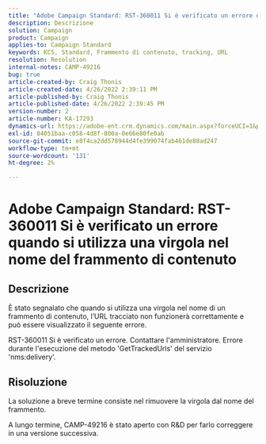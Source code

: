 ```yaml
---
title: "Adobe Campaign Standard: RST-360011 Si è verificato un errore quando si utilizza una virgola nel nome del frammento di contenuto"
description: Descrizione
solution: Campaign
product: Campaign
applies-to: Campaign Standard
keywords: KCS, Standard, Frammento di contenuto, tracking, URL
resolution: Resolution
internal-notes: CAMP-49216
bug: true
article-created-by: Craig Thonis
article-created-date: 4/26/2022 2:39:11 PM
article-published-by: Craig Thonis
article-published-date: 4/26/2022 2:39:45 PM
version-number: 2
article-number: KA-17293
dynamics-url: https://adobe-ent.crm.dynamics.com/main.aspx?forceUCI=1&pagetype=entityrecord&etn=knowledgearticle&id=0a1c7ea2-6ec5-ec11-a7b6-0022480a10ee
exl-id: 84051baa-c058-4d8f-800a-0e66e80fe0ab
source-git-commit: e8f4ca2dd578944d4fe399074fab461de88ad247
workflow-type: tm+mt
source-wordcount: '131'
ht-degree: 2%

---
```


# Adobe Campaign Standard: RST-360011 Si è verificato un errore quando si utilizza una virgola nel nome del frammento di contenuto

## Descrizione


È stato segnalato che quando si utilizza una virgola nel nome di un frammento di contenuto, l’URL tracciato non funzionerà correttamente e può essere visualizzato il seguente errore.

RST-360011 Si è verificato un errore. Contattare l&#39;amministratore.
Errore durante l&#39;esecuzione del metodo &#39;GetTrackedUrls&#39; del servizio &#39;nms:delivery&#39;.






## Risoluzione


La soluzione a breve termine consiste nel rimuovere la virgola dal nome del frammento.

A lungo termine, CAMP-49216 è stato aperto con R&amp;D per farlo correggere in una versione successiva.
